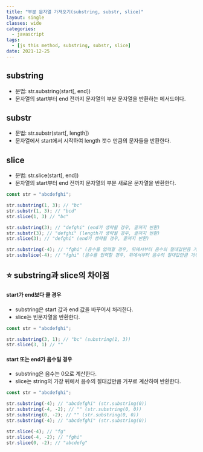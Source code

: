 ```yaml
---
title: "부분 문자열 가져오기(substring, substr, slice)"
layout: single
classes: wide
categories:
  - javascript
tags:
  - [js this method, substring, substr, slice]
date: 2021-12-25
---
```


## substring 
  * 문법: str.substring(start[, end])  
  * 문자열의 start부터 end 전까지 문자열의 부분 문자열을 반환하는 메서드이다.

## substr 
  * 문법: str.substr(start[, length])  
  * 문자열에서 start에서 시작하여 length 갯수 만큼의 문자들을 반환한다.

## slice  
  * 문법: str.slice(start[, end])  
  * 문자열의 start부터 end 전까지 문자열의 부분  새로운 문자열을 반환한다.

```javascript
const str = "abcdefghi";

str.substring(1, 3); // "bc"
str.substr(1, 3); // "bcd"
str.slice(1, 3) // "bc"

str.substring(3); // "defghi" (end가 생략될 경우, 끝까지 반환)
str.substr(3); // "defghi" (length가 생략될 경우, 끝까지 반환)
str.slice(3); // "defghi" (end가 생략될 경우, 끝까지 반환)

str.substring(-4); // "fghi" (음수를 입력할 경우, 뒤에서부터 음수의 절대값만큼 거꾸로 계산하여 반환)
str.subslice(-4); // "fghi" (음수를 입력할 경우, 뒤에서부터 음수의 절대값만큼 거꾸로 계산하여 반환)
```

## ⭐️ substring과 slice의 차이점
#### start가 end보다 클 경우
* substring은 start 값과 end 값을 바꾸어서 처리한다.
* slice는 빈문자열을 반환한다.

```javascript
const str = "abcdefghi";

str.substring(3, 1); // "bc" (substring(1, 3))
str.slice(3, 1) // ""
```

#### start 또는 end가 음수일 경우  
* substring은 음수는 0으로 계산한다.  
* slice는 string의 가장 뒤에서 음수의 절대값만큼 거꾸로 계산하여 반환한다.

```javascript
const str = "abcdefghi";

str.substring(-4); // "abcdefghi" (str.substring(0))
str.substring(-4, -2); // "" (str.substring(0, 0))
str.substring(0, -2); // "" (str.substring(0, 0))
str.substring(-4); // "abcdefghi" (str.substring(0))

str.slice(-4); // "fg"
str.slice(-4, -2); // "fghi"
str.slice(0, -2); // "abcdefg"
```